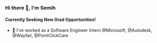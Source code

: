 ### Hi there 👋, I'm Semih 
#### Currently Seeking New Grad Opportunities!

- 🏢 I've worked as a Software Engineer Intern @Microsoft, @Autodesk, @Wayfair, @PointClickCare
